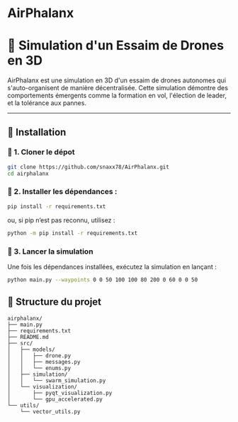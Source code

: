 # AirPhalanx

# 🚀 Simulation d'un Essaim de Drones en 3D

AirPhalanx est une simulation en 3D d'un essaim de drones autonomes qui s'auto-organisent de manière décentralisée. Cette simulation démontre des comportements émergents comme la formation en vol, l'élection de leader, et la tolérance aux pannes.

---

## 📌 Installation

### 🔹 1. Cloner le dépot  

```bash
git clone https://github.com/snaxx78/AirPhalanx.git
cd airphalanx
```

### 🔹 2. Installer les dépendances :

```bash
pip install -r requirements.txt
```

ou, si pip n’est pas reconnu, utilisez :

```bash
python -m pip install -r requirements.txt
```

### 🔹 3. Lancer la simulation
Une fois les dépendances installées, exécutez la simulation en lançant :
```bash
python main.py --waypoints 0 0 50 100 100 80 200 0 60 0 0 50
```

## 📌 Structure du projet

```
airphalanx/
├── main.py
├── requirements.txt
├── README.md
├── src/
│   ├── models/
│   │   ├── drone.py  
│   │   ├── messages.py
│   │   └── enums.py
│   ├── simulation/
│   │   └── swarm_simulation.py
│   └── visualization/
│       ├── pyqt_visualization.py
│       └── gpu_accelerated.py
└── utils/
    └── vector_utils.py
```
